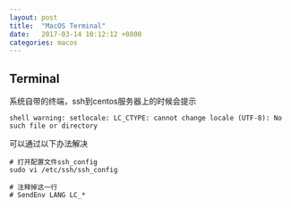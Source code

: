 ```yaml
---
layout: post
title:  "MacOS Terminal"
date:   2017-03-14 10:12:12 +0800
categories: macos
---
```


Terminal
---

系统自带的终端，ssh到centos服务器上的时候会提示

```shell
shell warning: setlocale: LC_CTYPE: cannot change locale (UTF-8): No such file or directory
```

可以通过以下办法解决

```shell
# 打开配置文件ssh_config
sudo vi /etc/ssh/ssh_config

# 注释掉这一行
# SendEnv LANG LC_*
```